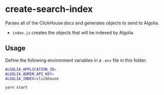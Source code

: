 # create-search-index

Parses all of the ClickHouse docs and generates objects to send to Algolia.

- `index.js` creates the objects that will be indexed by Algolia

## Usage

Define the following environment variables in a `.env` file in this folder:

```sh
ALGOLIA_APPLICATION_ID=
ALGOLIA_ADMIN_API_KEY=
ALGOLIA_INDEX=clickhouse
```

```sh
yarn start
```